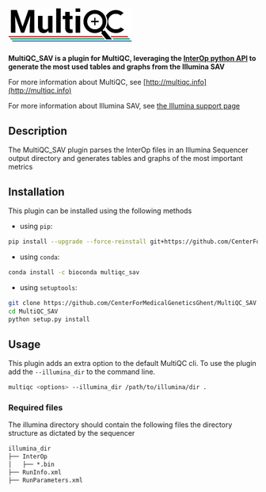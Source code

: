 # [<img src="docs/images/MultiQC_logo.png" width="250" title="MultiQC">](https://github.com/ewels/MultiQC)

**MultiQC_SAV is a plugin for MultiQC, leveraging the [InterOp python API](https://github.com/Illumina/interop) to generate the most used tables and graphs from the Illumina SAV**

For more information about MultiQC, see [http://multiqc.info](http://multiqc.info)

For more information about Illumina SAV, see [the Illumina support page](https://support.illumina.com/sequencing/sequencing_software/sequencing_analysis_viewer_sav/downloads.html)

## Description

The MultiQC_SAV plugin parses the InterOp files in an Illumina Sequencer output directory and generates tables and graphs of the most important metrics

## Installation

This plugin can be installed using the following methods

- using `pip`:

```bash
pip install --upgrade --force-reinstall git+https://github.com/CenterForMedicalGeneticsGhent/MultiQC_SAV.git
```

- using `conda`:

```bash
conda install -c bioconda multiqc_sav
```

- using `setuptools`:

```bash
git clone https://github.com/CenterForMedicalGeneticsGhent/MultiQC_SAV
cd MultiQC_SAV
python setup.py install
```

## Usage

This plugin adds an extra option to the default MultiQC cli. To use the plugin add the `--illumina_dir` to the command line.

```bash
multiqc <options> --illumina_dir /path/to/illumina/dir .
```

### Required files

The illumina directory should contain the following files the directory structure as dictated by the sequencer

```
illumina_dir
├── InterOp
│   ├── *.bin
├── RunInfo.xml
├── RunParameters.xml

```
